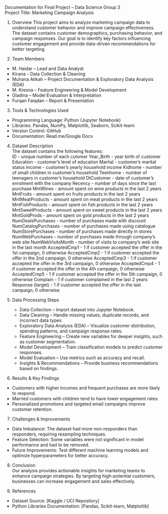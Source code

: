Documentation for Final Project – Data Science Group 3  
Project Title: Marketing Campaign Analysis  

1. Overview
This project aims to analyze marketing campaign data to understand customer behavior and improve campaign effectiveness. The dataset contains customer demographics, purchasing behavior, and campaign responses. Our goal is to identify key factors influencing customer engagement and provide data-driven recommendations for better targeting.  

2. Team Members
- M. Haidar – Lead and Data Analyst  
- Kirana – Data Collection & Cleaning
- Muhana Atikah – Project Documentation & Exploratory Data Analysis (EDA) 
- M. Kresna – Feature Engineering & Model Development  
- Gladina – Model Evaluation & Interpretation  
- Furqan Faiqdan – Report & Presentation  

3. Tools & Technologies Used  
- Programming Language: Python (Jupyter Notebook)  
- Libraries: Pandas, NumPy, Matplotlib, Seaborn, Scikit-learn  
- Version Control: GitHub  
- Documentation: Read.me/Google Docs  

4. Dataset Description  
The dataset contains the following features:  
ID - unique number of each cutomer
Year_Birth - year birth of customer
Education - customer’s level of education
Marital - customer’s marital status
Income - customer’s yearly household income
Kidhome - number of small children in customer’s household
Teenhome - number of teenagers in customer’s household
DtCustomer - date of customer’s enrolment with the company
Recency - number of days since the last purchase
MntWines - amount spent on wine products in the last 2 years
MntFruits - amount spent on fruits products in the last 2 years
MntMeatProducts - amount spent on meat products in the last 2 years
MntFishProducts - amount spent on fish products in the last 2 years
MntSweetProducts - amount spent on sweet products in the last 2 years
MntGoldProds - amount spent on gold products in the last 2 years
NumDealsPurchases - number of purchases made with discount
NumCatalogPurchases - number of purchases made using catalogue
NumStorePurchases - number of purchases made directly in stores
NumWebPurchases - number of purchases made through company’s web site
NumWebVisitsMonth - number of visits to company’s web site in the last month
AcceptedCmp1 - 1 if customer accepted the offer in the 1st campaign, 0 otherwise
AcceptedCmp2 - 1 if customer accepted the offer in the 2nd campaign, 0 otherwise
AcceptedCmp3 - 1 if customer accepted the offer in the 3rd campaign, 0 otherwise
AcceptedCmp4 - 1 if customer accepted the offer in the 4th campaign, 0 otherwise
AcceptedCmp5 - 1 if customer accepted the offer in the 5th campaign, 0 otherwise
Complain - 1 if customer complained in the last 2 years
Response (target) - 1 if customer accepted the offer in the last campaign, 0 otherwise

5. Data Processing Steps  
   - Data Collection – Import dataset into Jupyter Notebook.
   - Data Cleaning – Handle missing values, duplicate records, and incorrect data types.
   - Exploratory Data Analysis (EDA) – Visualize customer distribution, spending patterns, and campaign response rates.
   - Feature Engineering – Create new variables for deeper insights, such as customer segmentation.
   - Model Development – Train classification models to predict customer responses.
   - Model Evaluation – Use metrics such as accuracy and recall.
   - Insights & Recommendations – Provide business recommendations based on findings.  

6. Results & Key Findings  
- Customers with higher incomes and frequent purchases are more likely to respond.  
- Married customers with children tend to have lower engagement rates.  
- Personalized promotions and targeted email campaigns improve customer retention.  

7. Challenges & Improvements  
- Data Imbalance: The dataset had more non-responders than responders, requiring resampling techniques.  
- Feature Selection: Some variables were not significant in model performance and had to be removed.  
- Future Improvements: Test different machine learning models and optimize hyperparameters for better accuracy.  

8. Conclusion  
Our analysis provides actionable insights for marketing teams to enhance campaign strategies. By targeting high-potential customers, businesses can increase engagement and sales effectively.  

9. References  
- Dataset Source: [Kaggle / UCI Repository]  
- Python Libraries Documentation: [Pandas, Scikit-learn, Matplotlib]
